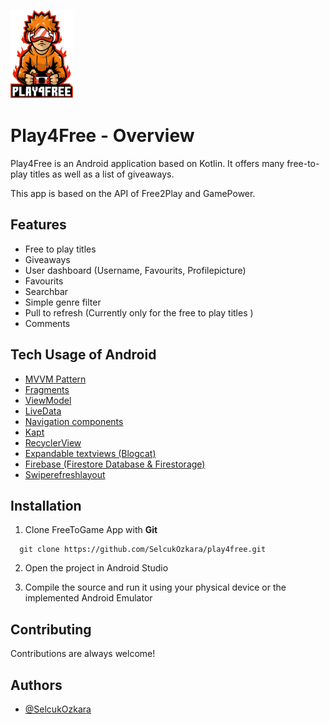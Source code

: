 <p float="left">
  <img src="/app/src/main/res/drawable/logo.png" width="100" />
</p> 

# Play4Free - Overview

Play4Free is an Android application based on Kotlin. It offers many free-to-play titles as well as a list of giveaways.

This app is based on the API of Free2Play and GamePower. 

## Features

- Free to play titles
- Giveaways
- User dashboard (Username, Favourits, Profilepicture)
- Favourits
- Searchbar
- Simple genre filter
- Pull to refresh (Currently only for the free to play titles )
- Comments

## Tech Usage of Android

- [MVVM Pattern](https://developer.android.com/topic/architecture)
- [Fragments](https://developer.android.com/guide/fragments)
- [ViewModel](https://developer.android.com/topic/libraries/architecture/viewmodel)
- [LiveData](https://developer.android.com/topic/libraries/architecture/livedata)
- [Navigation components](https://developer.android.com/guide/navigation/get-started)
- [Kapt](https://kotlinlang.org/docs/kapt.html)
- [RecyclerView](https://developer.android.com/reference/androidx/recyclerview/widget/RecyclerView)
- [Expandable textviews (Blogcat)](https://github.com/Blogcat/Android-ExpandableTextView)
- [Firebase (Firestore Database & Firestorage)](https://firebase.google.com)
- [Swiperefreshlayout](https://developer.android.com/develop/ui/views/touch-and-input/swipe/add-swipe-interface)


## Installation

1. Clone FreeToGame App with **Git**

```git
  git clone https://github.com/SelcukOzkara/play4free.git

```

2. Open the project in Android Studio

3. Compile the source and run it using your physical device or the implemented Android Emulator

## Contributing

Contributions are always welcome!


## Authors

- [@SelcukOzkara](https://github.com/SelcukOzkara)
